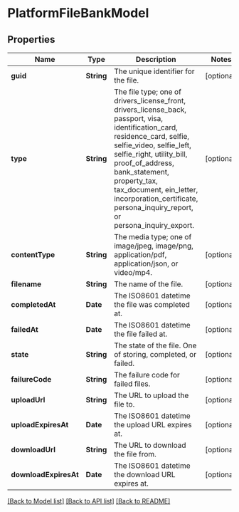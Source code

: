 # PlatformFileBankModel

## Properties
Name | Type | Description | Notes
------------ | ------------- | ------------- | -------------
**guid** | **String** | The unique identifier for the file. | [optional] 
**type** | **String** | The file type; one of drivers_license_front, drivers_license_back, passport, visa, identification_card, residence_card, selfie, selfie_video, selfie_left, selfie_right, utility_bill, proof_of_address, bank_statement, property_tax, tax_document, ein_letter, incorporation_certificate, persona_inquiry_report, or persona_inquiry_export. | [optional] 
**contentType** | **String** | The media type; one of image/jpeg, image/png, application/pdf, application/json, or video/mp4. | [optional] 
**filename** | **String** | The name of the file. | [optional] 
**completedAt** | **Date** | The ISO8601 datetime the file was completed at. | [optional] 
**failedAt** | **Date** | The ISO8601 datetime the file failed at. | [optional] 
**state** | **String** | The state of the file. One of storing, completed, or failed. | [optional] 
**failureCode** | **String** | The failure code for failed files. | [optional] 
**uploadUrl** | **String** | The URL to upload the file to. | [optional] 
**uploadExpiresAt** | **Date** | The ISO8601 datetime the upload URL expires at. | [optional] 
**downloadUrl** | **String** | The URL to download the file from. | [optional] 
**downloadExpiresAt** | **Date** | The ISO8601 datetime the download URL expires at. | [optional] 

[[Back to Model list]](../README.md#documentation-for-models) [[Back to API list]](../README.md#documentation-for-api-endpoints) [[Back to README]](../README.md)


